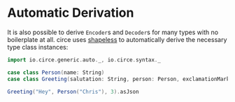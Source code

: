 Automatic Derivation
====================

It is also possible to derive `Encoder`s and `Decoder`s for many types with no boilerplate at all. circe uses [shapeless](https://github.com/milessabin/shapeless) to automatically derive the necessary type class instances:

```scala mdoc
import io.circe.generic.auto._, io.circe.syntax._

case class Person(name: String)
case class Greeting(salutation: String, person: Person, exclamationMarks: Int)

Greeting("Hey", Person("Chris"), 3).asJson
```
